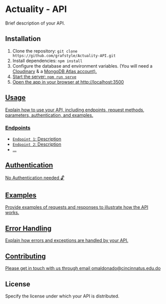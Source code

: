 # Actuality - API

Brief description of your API.

## Installation

1. Clone the repository: `git clone https://github.com/grafstyle/Actuality-API.git`
2. Install dependencies: `npm install`
3. Configure the database and environment variables. (You will need a <a href="https://cloudinary.com/">Cloudinary</a> & a <a href="https://www.mongodb.com/atlas/database">MongoDB Atlas account).
4. Start the server: `npm run serve`
5. Open the app in your browser at http://localhost:3500


## Usage

Explain how to use your API, including endpoints, request methods, parameters, authentication, and examples.

### Endpoints

- `Endpoint 1`: Description
- `Endpoint 2`: Description
- ...

## Authentication

No Authentication needed 🔓

## Examples

Provide examples of requests and responses to illustrate how the API works.

## Error Handling

Explain how errors and exceptions are handled by your API.

## Contributing

Please get in touch with us through email omaldonado@cincinnatus.edu.do

## License

Specify the license under which your API is distributed.
